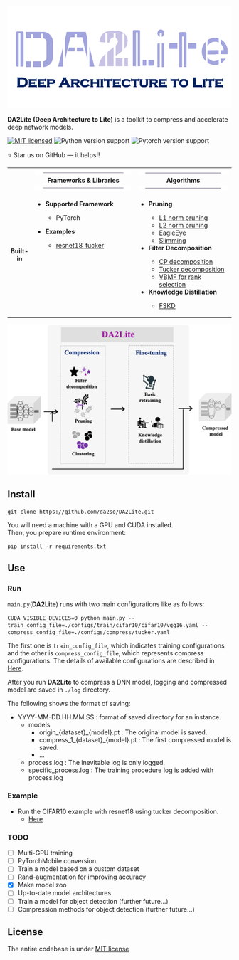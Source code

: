 <p align="center">
<img src="docs/img/da2lite_logo.png" width="600"/>
</p>


**DA2Lite (Deep Architecture to Lite)** is a toolkit to compress and accelerate deep network models.

[![MIT licensed](https://img.shields.io/badge/license-MIT-brightgreen.svg)](LICENSE)
![Python version support](https://img.shields.io/badge/python-3.6-blue.svg)
![Pytorch version support](https://img.shields.io/badge/PyTorch-1.7.0-red.svg)

:star: Star us on GitHub — it helps!!

<table>
  <tbody>
    <tr align="center" valign="bottom">
    <td>
      </td>
      <td>
         <img src="docs/img/bar.png"/>
         <b>Frameworks & Libraries</b>
         <img src="docs/img/bar.png"/>
      </td>
      <td>
         <img src="docs/img/bar.png"/>
         <b>Algorithms</b>
         <img src="docs/img/bar.png"/>
      </td>
    </tr>
    </tr>
    <tr valign="top">
    <td align="center" valign="middle">
    <b>Built-in</b>
      </td>
      <td>
      <ul>
         <li><b>Supported Framework</b></li>
            <ul>
               <li>PyTorch</li>
            </ul>
      </ul>
      <ul>
        <li><b>Examples</b></li>
            <ul>
            <li><a href='https://github.com/da2so/DA2Lite/tree/main/examples/cifar10/resnet18_tucker'>resnet18_tucker</a></li>
            </ul>
      </ul>
      </td>
      <td align="left" >
         <ul>
            <li><b>Pruning</b></li>
            <ul>
               <li><a href='https://arxiv.org/abs/1608.08710'>L1 norm pruning</a></li>
               <li><a href='https://arxiv.org/abs/1608.08710'>L2 norm pruning</a></li>
               <li><a href='https://arxiv.org/abs/2007.02491'>EagleEye</a></li>
               <li><a href='https://arxiv.org/abs/1708.06519'>Slimming</a></li>
            </ul>
            <li><b>Filter Decomposition</b></li>
            <ul>
               <li><a href='https://arxiv.org/abs/1412.6553'>CP decomposition</a></li>
               <li><a href='https://arxiv.org/abs/1511.06530'>Tucker decomposition</a></li>
               <li><a href='https://www.jmlr.org/papers/volume14/nakajima13a/nakajima13a.pdf'>VBMF for rank selection</a></li>
            </ul>
            <li><b>Knowledge Distillation</b></li>
            <ul>
               <li><a href='https://arxiv.org/abs/1812.01839'>FSKD</a></li>
            </ul>
         </ul>
      </td>
    </tr>
  </tbody>
</table>

<p align="center">
<img src="docs/img/framework.png" width="800"/>
</p>


## Install

   ```shell
   git clone https://github.com/da2so/DA2Lite.git
   ```

You will need a machine with a GPU and CUDA installed.  
Then, you prepare runtime environment:

   ```shell
   pip install -r requirements.txt
   ```

## Use


### Run

`main.py`(**DA2Lite**) runs with two main configurations like as follows:

   ```shell
   CUDA_VISIBLE_DEVICES=0 python main.py --train_config_file=./configs/train/cifar10/cifar10/vgg16.yaml --compress_config_file=./configs/compress/tucker.yaml
   ```

The first one is `train_config_file`, which indicates training configurations and the other is `compress_config_file`, which represents compress configurations.
The details of available configurations are described in [Here](configs).

After you run **DA2Lite** to compress a DNN model, logging and compressed model are saved in `./log` directory.

The following shows the format of saving:
- YYYY-MM-DD.HH.MM.SS : format of saved directory for an instance.
   - models
      - origin_{dataset}_{model}.pt : The original model is saved.
      - compress_1_{dataset}_{model}.pt : The first compressed model is saved.
      - ...
   - process.log : The inevitable log is only logged.
   - specific_process.log : The training procedure log is added with process.log


### Example 

- Run the CIFAR10 example with resnet18 using tucker decomposition.
   - [Here](examples/cifar10/resnet18_tucker/README.md)


### TODO

* [ ] Multi-GPU training
* [ ] PyTorchMobile conversion
* [ ] Train a model based on a custom dataset
* [ ] Rand-augmentation for improving accuracy
* [x] Make model zoo
* [ ] Up-to-date model architectures.
* [ ] Train a model for object detection (further future...)
* [ ] Compression methods for object detection (further future...)

## License

The entire codebase is under [MIT license](LICENSE)

